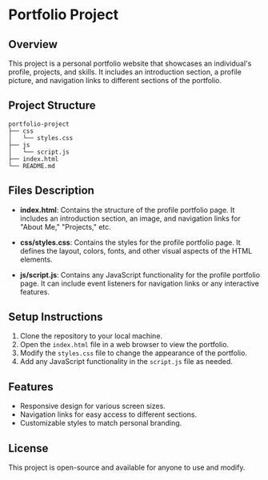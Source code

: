 # Portfolio Project

## Overview
This project is a personal portfolio website that showcases an individual's profile, projects, and skills. It includes an introduction section, a profile picture, and navigation links to different sections of the portfolio.

## Project Structure
```
portfolio-project
├── css
│   └── styles.css
├── js
│   └── script.js
├── index.html
└── README.md
```

## Files Description

- **index.html**: Contains the structure of the profile portfolio page. It includes an introduction section, an image, and navigation links for "About Me," "Projects," etc.

- **css/styles.css**: Contains the styles for the profile portfolio page. It defines the layout, colors, fonts, and other visual aspects of the HTML elements.

- **js/script.js**: Contains any JavaScript functionality for the profile portfolio page. It can include event listeners for navigation links or any interactive features.

## Setup Instructions
1. Clone the repository to your local machine.
2. Open the `index.html` file in a web browser to view the portfolio.
3. Modify the `styles.css` file to change the appearance of the portfolio.
4. Add any JavaScript functionality in the `script.js` file as needed.

## Features
- Responsive design for various screen sizes.
- Navigation links for easy access to different sections.
- Customizable styles to match personal branding.

## License
This project is open-source and available for anyone to use and modify.
